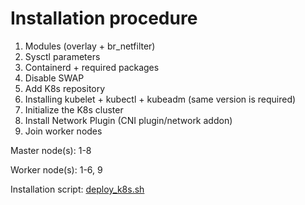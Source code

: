 # Installation procedure

1. Modules (overlay + br_netfilter)
2. Sysctl parameters
3. Containerd + required packages
4. Disable SWAP
5. Add K8s repository
6. Installing kubelet + kubectl + kubeadm (same version is required)
7. Initialize the K8s cluster
8. Install Network Plugin (CNI plugin/network addon)
9. Join worker nodes

Master node(s): 1-8

Worker node(s): 1-6, 9

Installation script: [deploy_k8s.sh](deploy_k8s.sh)
